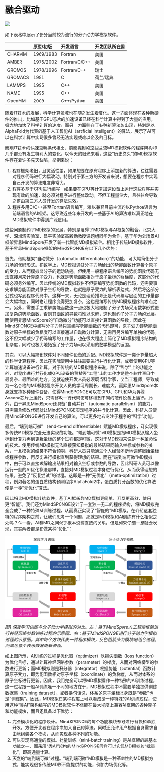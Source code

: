 # 融合驱动

<a href="https://gitee.com/mindspore/docs/blob/r2.0.0-alpha/docs/mindsponge/docs/source_zh_cn/intro/physics_plus_data_driven.md" target="_blank"><img src="https://mindspore-website.obs.cn-north-4.myhuaweicloud.com/website-images/r2.0.0-alpha/resource/_static/logo_source.png"></a>

如下表格中展示了部分当前较为流行的分子动力学模拟软件。

|         | 原型/初版 | 开发语言      | 开发团队所在国 |
| :------ | :-------- | :------------ | :------------- |
| CHARMM  | 1969/1983 | Fortran       | 美国           |
| AMBER   | 1975/2002 | Fortran/C/C++ | 美国           |
| GROMOS  | 1978/1996 | Fortran/C++   | 瑞士           |
| GROMACS | 1991      | C             | 荷兰/瑞典      |
| LAMMPS  | 1995      | C++           | 美国           |
| NAMD    | 1995      | C++           | 美国           |
| OpenMM  | 2009      | C++/Python    | 美国           |

随着IT技术的发展，科学计算领域也在随之发生着变化。这一方面体现在各种新硬件的推出，比如基于GPU芯片的加速设备已经在科学计算中得到了大量的应用，极大地加快了科学计算的速度。而另一方面则在于各种新算法的出现，特别是以AlphaFold为代表的基于人工智能AI（artificial intelligent）的算法，展示了AI可以在科学计算中实现很多曾经无法实现或难以企及的目标。

而跟IT技术的快速更新换代相比，前面提到的这些主流MD模拟软件的程序架构却几乎都没有发生特别大的变化。以今天的眼光来看，这些“历史悠久”的MD模拟软件存在着许多先天缺陷，举例来说：

1. 程序框架老旧，且灵活性差，如果想要在原有程序上添加新的算法，往往需要对程序代码进行大幅改动。特别对于第三方的开发者来说，想要在程序中实现自己开发的算法难度非常大。
2. 程序多基于CPU进行编写，如果要在GPU等计算加速设备上运行这些程序并实现有效的加速，就必须对程序进行整体改动。不但工程量浩大，且往往会导致之前由第三方人员开发的算法失效。
3. 程序多用C/C++甚至Fortran语言编写，难以兼容目前主流的以Python语言为前端语言的AI框架。这导致近些年来开发的一些基于AI的算法难以真正地在MD模拟软件中得到广泛应用。

这些问题制约了MD模拟的发展，特别是阻碍了MD模拟与AI框架的融合。北京大学、深圳湾实验室、昌平实验室高毅勤教授课题组同华为合作，基于华为全场景AI框架昇思MindSpore开发了新一代智能MD模拟软件。相比于传统MD模拟软件，基于昇思MindSpore框架的MindSPONGE有以下几个优势：

首先，借助框架“自动微分（automatic differentiation）”的功能，可大幅简化分子力场的代码形式。在数学上，MD模拟通过分子力场给出的势能函数计算每个原子的受力，从而模拟出分子的运动轨迹。但使用一般程序语言编写的势能函数代码无法直接用来计算原子受力，也就是势能函数相对于原子坐标的负梯度，这部分的代码必须另外编写。因此传统的MD模拟软件不但要编写势能函数的代码，还需要事先求解势能函数对原子坐标的导数，也就是原子受力的解析表达式，然后将这部分公式也写到程序代码中。这样一来，无论是理论推导还是代码编写层面的工作量都会大幅增加，同时也让程序变得更加复杂，这也是编写传统MD模拟程序的难点之一。另外，需要手工求解势能函数这一点也极大地限制了分子力场采用数学形式更加复杂的势能函数，否则其函数的导数将难以求解，这也制约了分子力场的发展。而使用昇思MindSpore的“自动微分”功能可以直接计算函数的导数，因此在MindSPONGE中编写分子力场只需编写势能函数的代码即可，原子受力即势能函数对原子坐标的负梯度可以直接通过自动微分计算，无需再另外编写单独的代码。这不但大幅减少了代码编写的工作量，也在很大程度上简化了MD模拟程序结构的复杂度，同时也极大地拓宽了分子力场可以采用的数学模型的范围。

其次，可以大幅简化软件对不同硬件设备的适配。MD模拟软件是一类计算量超大的科学计算程序，因此在实际使用中往往需要进行并行化计算，或者使用GPU等计算加速设备进行计算。对于传统的MD模拟程序来说，除了“科学”上的功能之外，对程序进行并行化或GPU设备的移植等“工程”上的工作才是整个软件项目中最复杂、最困难的地方。这就迫使开发人员必须既当科学家，又当工程师，导致成为一名合格的MD模拟程序开发人员的学习周期长、难度大。而昇思MindSpore本身就支持多种硬件设备，使得MindSPONGE可以在CPU、GPU和华为昇腾Ascend芯片上运行，只需修改一行代码便可移植到不同的硬件设备上运行。此外，由于昇思MindSpore还具备“自动并行”（automatic parallelism）的能力，只需简单修改代码就让MindSPONGE实现程序的并行化计算。因此，科研人员使用MindSPONGE进行开发自己的算法，可以更多地去专注于程序的“科学”功能。

最后，“端到端可微” （end-to-end differentiable）赋能MD模拟程序，可实现很多传统MD模拟完全无法实现的功能。“端到端可微”MD模拟是指MD模拟从输入坐标到计算力再到更新坐标的整个过程都是可微，这对于MD模拟来说是一种革命性的技术。使用传统MD模拟无法直接获知模拟的最终结果同输入坐标或参数的关系，一旦模拟的结果不符合预期，科研人员只能通过个人经验不断地调整起始坐标或程序参数，再反复进行模拟直到获得理想的结果。而在“端到端可微”MD模拟中，由于可以直接求解输出结果相对输入坐标或参数的导数，因此科研人员可以像运行一般的AI优化算法那样，直接对MD模拟过程本身进行优化，从而获得理想的结果，避免了“反复尝试”的过程。这即是一种“元优化”（meta-optimization）过程，例如著名的蛋白质结构预测程序AlphaFold2中，蛋白质打分函数的优化算法便是一种“元优化”算法。

因此相比MD模拟传统软件，基于AI框架的MD模拟更简单、开发更高效、使用更“智能”。我们还为MindSPONGE设计了一套独一无二的程序架构，将MD模拟完全变成了一种特殊AI训练过程，从而真正实现了“智能的”MD模拟。在介绍这套独特的程序架构之前，让我们思考一个问题，那就是MD模拟和AI训练有什么相似之处吗？乍一看，AI和MD之间似乎根本没有直接的关系，但是如果仔细一想就会发现，其实两者都是在做某种“优化”：

![深度学习训练与分子动力学模拟](./images/ailike.png)

*图1 深度学习训练与分子动力学模拟的对比。左：基于MindSpore人工智能框架进行神经网络参数训练过程的示意图。右：基于MindSPONGE进行分子动力学模拟过程的示意图。其中每个方块代表一种程序模块，灰色粗箭头为模块地组合过程，而黑色箭头表示数据更新流程。*

如上图所示，AI训练的过程是优化器（optimizer）以损失函数（loss function）为优化目标，通过计算神经网络参数（parameter）的梯度，从而对网络模型的参数进行更新；而MD模拟则是积分器（integrator）根据势能（potential）函数计算原子受力，即势能函数相对原子坐标（coordinate）的负梯度，从而对体系的原子坐标进行更新。因此，我们完全可以将MD模拟看作一种特殊的AI训练过程，这一过程跟一般AI训练唯一不同的地方在于，MD模拟过程中不需要单独提供训练数据集（training dataset），或者换句话说，体系的原子坐标本身既是“参数”也是“训练集”。因此，MD模拟在某种程度上可以看成是一种特殊的AI训练过程，使用这种“类AI”架构编写的MD模拟软件不但能在最大程度上兼容AI框架的各种算子和功能模块，而且还具备以下优势：

1. 完全模块化的程序设计。MindSPONGE的每个功能模块都可进行替换和单独开发，方便开发者在程序中加入自己的算法。同时还允许用户根据自身需求自由地组装各个模块，从而实现各种不同的功能。
2. 可以实现高通量的模拟。批量训练（mini-batch training）是AI框架的最基本功能之一，而采用“类AI”架构的MindSPONGE同样可以实现MD模拟的“批量化”，即高通量计算。
3. 天然的“端到端可微”过程。“端到端可微”MD模拟是一种革命性的MD模拟方式，能实现很多传统MD所不能提供的功能，例如力场优化等。